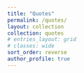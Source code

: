 ```yaml
---
title: "Quotes"
permalink: /quotes/
layout: collection
collection: quotes
# entries_layout: grid
# classes: wide
sort_order: reverse
author_profile: true
---
```

